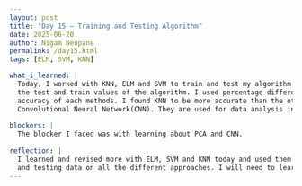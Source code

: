 ```yaml
---
layout: post
title: "Day 15 – Training and Testing Algorithm"
date: 2025-06-20
author: Nigam Neupane
permalink: /day15.html
tags: [ELM, SVM, KNN]

what_i_learned: |
  Today, I worked with KNN, ELM and SVM to train and test my algorithm by using different approaches. I was able to find out the MSE, RMSE and MAE of 
  the test and train values of the algorithm. I used percentage difference to compare the results of training and testing data. I also calculated the 
  accuracy of each methods. I found KNN to be more accurate than the other two approaches. I also learned about Principal Component Analysis(PCA) and 
  Convolutional Neural Network(CNN). They are used for data analysis in the algorithm.
  
blockers: |
  The blocker I faced was with learning about PCA and CNN.
  
reflection: |
  I learned and revised more with ELM, SVM and KNN today and used them for accurate data analysis. I was able to get good accuracy for both my training 
  and testing data on all the different approaches. I will need to learn more on the blockers I faced today so that I can use it in future projects.
---
```

